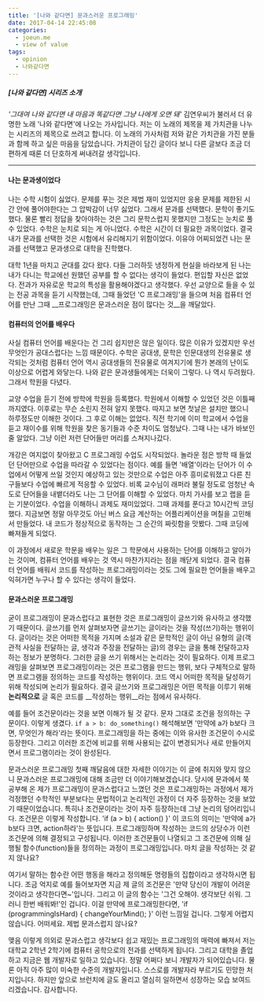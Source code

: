 ```yaml
---
title: '[나와 같다면] 문과스러운 프로그래밍'
date: 2017-04-14 22:45:08
categories:
  - joeun.me
  - view of value
tags:
  - opinion
  - 나와같다면
---
```

##### [나와 같다면] 시리즈 소개
  _'그대여 나와 같다면 내 마음과 똑같다면 그냥 나에게 오면 돼'_ 김연우씨가 불러서 더 유명한 노래 '나와 같다면'에 나오는 가사입니다. 저는 이 노래의 제목을 제 가치관을 나누는 시리즈의 제목으로 쓰려고 합니다. 이 노래의 가사처럼 저와 같은 가치관을 가진 분들과 함께 하고 싶은 마음을 담았습니다. 가치관이 담긴 글이다 보니 다른 글보다 조금 더 편하게 때론 더 단호하게 써내려갈 생각입니다.

* * *

#### 나는 문과생이었다
나는 수학 시험이 싫었다. 문제를 푸는 것은 제법 재미 있었지만 응용 문제를 제한된 시간 안에 풀어야한다는 그 압박감이 너무 싫었다. 그래서 문과를 선택했다. 문학이 좋기도 했다. 물론 빨리 정답을 찾아야하는 것은 그리 문학스럽지 못했지만 그정도는 눈치로 풀 수 있었다. 수학은 눈치로 되는 게 아니었다. 수학은 시간이 더 필요한 과목이었다. 결국 내가 문과를 선택한 것은 시험에서 유리해지기 위함이었다. 이유야 어찌되었건 나는 문과를 선택했고 문과생으로 대학을 진학했다.

대학 1년을 마치고 군대를 갔다 왔다. 다들 그러하듯 냉정하게 현실을 바라보게 된 나는 내가 다니는 학교에선 원했던 공부를 할 수 없다는 생각이 들었다. 편입할 자신은 없었다. 전과가 자유로운 학교의 특성을 활용해야겠다고 생각했다. 우선 교양으로 들을 수 있는 전공 과목을 듣기 시작했는데, 그때 들었던 'C 프로그래밍'을 들으며 처음 컴퓨터 언어를 만난 그때 __프로그래밍은 문과스러운 점이 많다는 것__을 깨달았다.

#### 컴퓨터의 언어를 배우다
사실 컴퓨터 언어를 배운다는 건 그리 쉽지만은 않은 일이다. 많은 이유가 있겠지만 우선 무엇인가 공대스럽다는 느낌 때문이다. 수학은 공대생, 문학은 인문대생의 전유물로 생각되는 것처럼 컴퓨터 언어 역시 공대생들의 전유물로 여겨지기에 뭔가 본래의 난이도 이상으로 어렵게 와닿는다. 나와 같은 문과생들에게는 더욱이 그렇다. 나 역시 두려웠다. 그래서 학원을 다녔다. 

교양 수업을 듣기 전에 방학에 학원을 등록했다. 학원에서 이해할 수 있었던 것은 이틀째까지였다. 이후로는 무슨 소린지 전혀 알지 못했다. 따지고 보면 첫날은 설치만 했으니 하루정도만 이해한 것이다. 그 후로 이해는 없었다. 직전 학기에 이미 학교에서 수업을 듣고 재이수를 위해 학원을 찾은 동기들과 수준 차이도 엄청났다. 그때 나는 내가 바보인줄 알았다. 그냥 이런 저런 단어들만 머리를 스쳐지나갔다. 

개강은 여지없이 찾아왔고 C 프로그래밍 수업도 시작되었다. 놀라운 점은 방학 때 들었던 단어만으로 수업을 따라갈 수 있었다는 점이다. 예를 들면 '배열'이라는 단어가 이 수업에서 어떻게 쓰일 것인지 예상하고 있는 것만으로 수업은 아주 흥미로워졌고 다른 친구들보다 수업에 빠르게 적응할 수 있었다. 비록 교수님이 래퍼라 불릴 정도로 엄청난 속도로 단어들을 내뱉더라도 나는 그 단어를 이해할 수 있었다. 마치 가사를 보고 랩을 듣는 기분이었다. 수업을 이해하니 과제도 재미있었다. 그때 과제를 푼다고 10시간씩 코딩했다. 지금보면 정말 아무것도 아닌 버스 요금 계산하는 어플리케이션을 며칠을 고민해서 만들었다. 내 코드가 정상적으로 동작하는 그 순간의 짜릿함을 맛봤다. 그때 코딩에 빠져들게 되었다.

이 과정에서 새로운 학문을 배우는 일은 그 학문에서 사용하는 단어를 이해하고 알아가는 것이며, 컴퓨터 언어를 배우는 것 역시 마찬가지라는 점을 깨닫게 되었다. 결국 컴퓨터 언어를 배워서 코드를 작성하는 프로그래밍이라는 것도 그에 필요한 언어들을 배우고 익혀가면 누구나 할 수 있다는 생각이 들었다.

#### 문과스러운 프로그래밍
굳이 프로그래밍이 문과스럽다고 표현한 것은 프로그래밍이 글쓰기와 유사하고 생각했기 때문이다. 글쓰기를 먼저 살펴보자면 글쓰기는 글이라는 것을 작성(쓰기)하는 행위이다. 글이라는 것은 어떠한 목적을 가지며 소설과 같은 문학적인 글이 아닌 유형의 글(객관적 사실을 전달하는 글, 생각과 주장을 전달하는 글)의 경우는 글을 통해 전달하고자 하는 정보가 분명하다. 그러한 글을 쓰기 위해서는 논리라는 것이 필요하다. 이제 프로그래밍을 살펴보면 프로그래밍이라는 것은 프로그램을 만드는 행위, 보다 구체적으로 말하면 프로그램을 정의하는 코드를 작성하는 행위이다. 코드 역시 어떠한 목적을 달성하기 위해 작성되며 논리가 필요하다. 결국 글쓰기와 프로그래밍은 어떤 목적을 이루기 위해 __논리적으로__ 글 혹은 코드를 __작성하는 행위__라는 점에서 유사하다.

예를 들어 조건문이라는 것을 보면 이해가 될 것 같다. 문자 그대로 조건을 정의하는 구문이다. 이렇게 생겼다. `if a > b: do_something()` 해석해보면 '만약에 a가 b보다 크면, 무엇인가 해라'라는 뜻이다. 프로그래밍을 하는 중에는 이와 유사한 조건문이 수시로 등장한다. 그리고 이러한 조건에 비교를 위해 사용되는 값이 변경되거나 새로 만들어지면서 프로그램이라는 것이 완성된다.




문과스러운 프로그래밍
첫째 깨달음에 대한 자세한 이야기는 이 글에 취지와 맞지 않으니 문과스러운 프로그래밍에 대해 조금만 더 이야기해보겠습니다. 당시에 문과에서 쭉 공부해 온 제가 프로그래밍이 문과스럽다고 느꼈던 것은 프로그래밍하는 과정에서 제가 걱정했던 수학적인 부분보다는 문법적이고 논리적인 과정이 더 자주 등장하는 것을 보았기 때문이었습니다. 특히나 조건문이라는 것이 자주 등장하는데 그냥 논리의 덩어리입니다. 조건문은 이렇게 작성합니다. 'if (a > b) { action() }' 이 코드의 의미는 '만약에 a가 b보다 크면, action하라'는 뜻입니다. 프로그래밍하며 작성하는 코드의 상당수가 이런 조건문에 의해 결정되고 구성됩니다. 이러한 조건문들이 나열되고 그 조건문에 의해 실행될 함수(function)들을 정의하는 과정이 프로그래밍입니다. 마치 글을 작성하는 것 같지 않나요? 

여기서 말하는 함수란 어떤 행동을 해라고 정의해둔 명령들의 집합이라고 생각하시면 됩니다. 조금 억지로 예를 들어보자면 지금 제 글의 조건문은 '만약 당신이 개발이 어려운 것이라고 생각한다면~'입니다. 그리고 이 글의 함수는 '그건 오해야. 생각보단 쉬워. 그러니 한번 배워봐!'인 겁니다. 이걸 만약에 프로그래밍한다면, 'if (programmingIsHard) { changeYourMind(); }' 이런 느낌일 겁니다. 그렇게 어렵지 않습니다. 어떠세요. 제법 문과스럽지 않나요?


맺음
이렇게 의외로 문과스럽고 생각보다 쉽고 재밌는 프로그래밍의 매력에 빠져서 저는 대학교 2학년 2학기에 컴퓨터 공학으로의 전과를 선택하게 됩니다. 그리고 대학을 졸업하고 지금은 웹 개발자로 일하고 있습니다. 정말 어쩌다 보니 개발자가 되어있습니다. 물론 아직 아주 많이 미숙한 수준의 개발자입니다. 스스로를 개발자라 부르기도 민망한 처지입니다. 하지만 앞으로 브런치에 글도 올리고 열심히 일하면서 성장하는 모습 보여드리겠습니다. 감사합니다. 